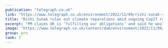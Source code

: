 ```yaml
---
publication: "telegraph.co.uk"
link: "https://www.telegraph.co.uk/environment/2022/11/09/rishi-sunak-rules-climate-reparations-amid-ongoing-cop27-row/"
title: "Rishi Sunak rules out climate reparations amid ongoing Cop27 row"
excerpt: "PM claims UK is ‘fulfilling our obligations’ and said he would instead prioritise green investment that supports British jobs"
image: "https://www.telegraph.co.uk/content/dam/environment/2022/11/09/TELEMMGLPICT000315456667_trans_NvBQzQNjv4Bqw6UWCo-0x5_BRsTZlm-GxMf-s3fZmT3Wu4SFGBFhbrU.jpeg?impolicy=logo-overlay"
group: pro
rank: 7
---
```

